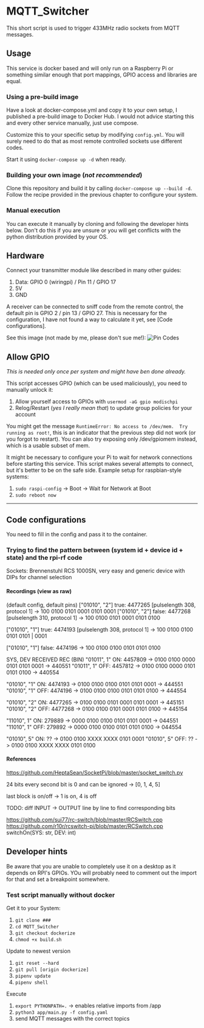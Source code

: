 # MQTT_Switcher
This short script is used to trigger 433MHz radio sockets from MQTT messages.


## Usage
This service is docker based and will only run on a Raspberry Pi or something similar enough that 
port mappings, GPIO access and libraries are equal. 

### Using a pre-build image

Have a look at docker-compose.yml and copy it to your own setup, I published a pre-build image to Docker Hub.
I would not advice starting this and every other service manually, just use compose.

Customize this to your specific setup by modifying `config.yml`. 
You will surely need to do that as most remote controlled sockets use different codes.

Start it using `docker-compose up -d` when ready.

### Building your own image (*not recommended*)

Clone this repository and build it by calling `docker-compose up --build -d`. 
Follow the recipe provided in the previous chapter to configure your system.

### Manual execution

You can execute it manually by cloning and following the developer hints below.
Don't do this if you are unsure or you will get conflicts with the python distribution 
provided by your OS.

## Hardware

Connect your transmitter module like described in many other guides:
1. Data: GPIO 0 (wiringpi) / Pin 11 / GPIO 17
2. 5V
3. GND

A receiver can be connected to sniff code from the remote control, the 
default pin is GPIO 2 / pin 13 / GPIO 27. 
This is necessary for the configuration, I have not found a way to calculate it yet, see [Code configurations].

See this image (not made by me, please don't sue me!):
![Pin Codes](https://pi4j.com/1.2/images/j8header-3b.png)

## Allow GPIO
*This is needed only once per system and might have ben done already.*

This script accesses GPIO (which can be used maliciously), you need to manually unlock it:
1. Allow yourself access to GPIOs with `usermod -aG gpio modischpi`
2. Relog/Restart (*yes I really mean that*) to update group policies for your account

You might get the message `RuntimeError: No access to /dev/mem.  Try running as root!`, 
this is an indicator that the previous step did not work (or you forgot to restart).
You can also try exposing only /dev/gpiomem instead, which is a usable subset of mem.

It might be necessary to configure your Pi to wait for network connections before starting this service.
This script makes several attempts to connect, but it's better to be on the safe side.
Example setup for raspbian-style systems:  
1. `sudo raspi-config` -> Boot -> Wait for Network at Boot  
1. `sudo reboot now`

----------------------------------------------

## Code configurations

You need to fill in the config and pass it to the container.

### Trying to find the pattern between (system id + device id + state) and the rpi-rf code

Sockets: Brennenstuhl RCS 1000SN, very easy and generic device with DIPs for channel selection

#### Recordings (view as raw)
(default config, default pins)
["01010", "2"] true: 4477265 [pulselength 308, protocol 1]
-> 100 0100 0101 0001 0101 0001
["01010", "2"] false: 4477268 [pulselength 310, protocol 1]
-> 100 0100 0101 0001 0101 0100

["01010", "1"] true: 4474193 [pulselength 308, protocol 1]
-> 100 0100 0100 0101 0101 | 0001‬

["01010", "1"] false: 4474196
-> 100 0100 0100 0101 0101 0100


SYS, DEV        RECEIVED        REC (BIN)
"01011", 1" ON: 4457809     -> 0100 0100 0000 0101 0101 0001‬ -> 440551
"01011", 1" OFF: 4457812    -> 0100 0100 0000 0101 0101 0100 -> 440554

"01010", "1" ON: 4474193    -> 0100 0100 0100 0101 0101 0001‬ -> 444551
"01010", "1" OFF: 4474196   -> 0100 0100 0100 0101 0101 0100 -> 444554

"01010", "2" ON: 4477265    -> 0100 0100 0101 0001 0101 0001 -> 445151
"01010", "2" OFF: 4477268   -> 0100 0100 0101 0001 0101 0100 -> 445154

"11010", 1" ON: 279889      -> 0000 0100 0100 0101 0101 0001 -> 044551
"11010", 1" OFF: 279892     -> 0000 0100 0100 0101 0101 0100‬ -> 044554

"01010", 5" ON: ??          -> 0100 0100 XXXX XXXX 0101 0001
"01010", 5" OFF: ??         -> 0100 0100 XXXX XXXX 0101 0100


#### References

https://github.com/HeptaSean/SocketPi/blob/master/socket_switch.py

24 bits
every second bit is 0 and can be ignored -> [0, 1, 4, 5]

last block is on/off -> 1 is on, 4 is off

TODO: diff INPUT -> OUTPUT line by line to find corresponding bits

https://github.com/sui77/rc-switch/blob/master/RCSwitch.cpp
https://github.com/r10r/rcswitch-pi/blob/master/RCSwitch.cpp
switchOn(SYS: str, DEV: int)

## Developer hints

Be aware that you are unable to completely use it on a desktop as it depends on RPI's GPIOs.
YOu will probably need to comment out the import for that and set a breakpoint somewhere.

### Test script manually without docker
Get it to your System:
1. `git clone ###`
2. `cd MQTT_Switcher`
4. `git checkout dockerize`
4. `chmod +x build.sh`

Update to newest version
1. `git reset --hard`
3. `git pull [origin dockerize]`
5. `pipenv update`
6. `pipenv shell`

Execute
1. `export PYTHONPATH=.`        -> enables relative imports from /app
2. `python3 app/main.py -f config.yaml`
3. send MQTT messages with the correct topics


